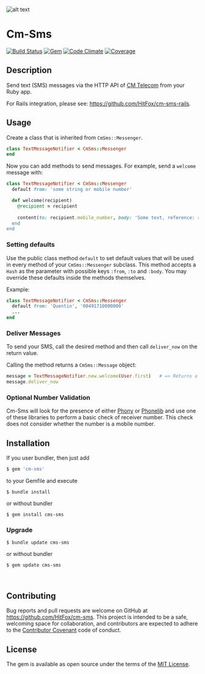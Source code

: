 ![alt text](https://d21buns5ku92am.cloudfront.net/59399/images/195128-FL_Logo.4c_pos-9e9519-medium-1455014952.png "Logo Finleap GmbH")

# Cm-Sms

[![Build Status](https://img.shields.io/travis/HitFox/cm-sms.svg?style=flat-square)](https://travis-ci.org/HitFox/cm-sms)
[![Gem](https://img.shields.io/gem/dt/cm-sms.svg?style=flat-square)](https://rubygems.org/gems/cm-sms)
[![Code Climate](https://img.shields.io/codeclimate/github/HitFox/cm-sms.svg?style=flat-square)](https://codeclimate.com/github/HitFox/cm-sms)
[![Coverage](https://img.shields.io/coveralls/HitFox/cm-sms.svg?style=flat-square)](https://coveralls.io/github/HitFox/cm-sms)

## Description

Send text (SMS) messages via the HTTP API of [CM Telecom](https://www.cmtelecom.com) from your Ruby app.

For Rails integration, please see: https://github.com/HitFox/cm-sms-rails.
​
## Usage

Create a class that is inherited from `CmSms::Messenger`.

```ruby
class TextMessageNotifier < CmSms::Messenger
end
```

Now you can add methods to send messages. For example, send a `welcome` message with:

```ruby
class TextMessageNotifier < CmSms::Messenger
  default from: 'some string or mobile number'

  def welcome(recipient)
    @recipient = recipient
    
    content(to: recipient.mobile_number, body: 'Some text, reference: recipient.id)
  end
end
```

### Setting defaults

Use the public class method `default` to set default values that will be used in every method of your `CmSms::Messenger` subclass.
This method accepts a `Hash` as the parameter with possible keys `:from`, `:to` and `:body`. You may override these defaults inside
the methods themselves.

Example:

```ruby
class TextMessageNotifier < CmSms::Messenger
  default from: 'Quentin', '00491710000000'
  ...
end
```

### Deliver Messages

To send your SMS, call the desired method and then call `deliver_now` on the return value.

Calling the method returns a `CmSms::Message` object:

```ruby
message = TextMessageNotifier.new.welcome(User.first)   # => Returns a CmSms::Message object
message.deliver_now
```

### Optional Number Validation

Cm-Sms will look for the presence of either [Phony](https://github.com/floere/phony)
or [Phonelib](https://github.com/daddyz/phonelib) and use one of these libraries
to perform a basic check of receiver number. This check does not consider whether the
number is a mobile number.

## Installation

If you user bundler, then just add 
```ruby
$ gem 'cm-sms'
```
to your Gemfile and execute
```
$ bundle install
```
or without bundler
```
$ gem install cms-sms
```

### Upgrade

```
$ bundle update cms-sms
```

or without bundler

```
$ gem update cms-sms
```
​
## Contributing

Bug reports and pull requests are welcome on GitHub at https://github.com/HitFox/cm-sms. This project is intended to be a safe, welcoming space for collaboration, and contributors are expected to adhere to the [Contributor Covenant](http://contributor-covenant.org) code of conduct.

## License

The gem is available as open source under the terms of the [MIT License](http://opensource.org/licenses/MIT).
